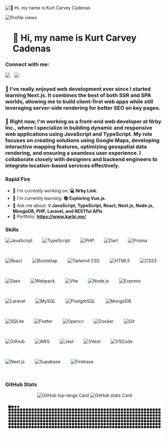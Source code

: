 ![👋 Hi, my name is Kurt Carvey Cadenas](https://user-images.githubusercontent.com/10498744/210012254-234538ff-d198-48aa-8964-37e6fd45d227.gif)

<p align="left">
<img src="https://komarev.com/ghpvc/?username=krtcrvy&label=Profile%20views&color=0e75b6&style=fla" alt="Profile views"/>
</p>

<div id="toc">
  <ul align="left" style="list-style: none">
    <summary>
      <h1>
        👋 Hi, my name is Kurt Carvey Cadenas
      </h1>
    </summary>
  </ul>
</div>

**<h3 align="left">Connect with me:</h3>**

<p align="left"><a href="https://github.com/krtcrvy" target="_blank"><img src="https://img.shields.io/badge/GitHub-100000?style=for-the-badge&logo=github&logoColor=white" height="28" style="margin-right: 8px"></a> <a href="https://www.linkedin.com/in/kurtcarvey-cadenas" target="_blank"><img src="https://img.shields.io/badge/LinkedIn-0077B5?style=for-the-badge&logo=linkedin&logoColor=white" height="28" style="margin-right: 8px"></a></p>

**<h3 align="left">🚀 I've really enjoyed web development ever since I started learning Next.js. It combines the best of both SSR and SPA worlds, allowing me to build client-first web apps while still leveraging server-side rendering for better SEO on key pages.</h3>**

**<h3 align="left">🔭 Right now, I'm working as a front-end web developer at Nrby Inc., where I specialize in building dynamic and responsive web applications using JavaScript and TypeScript. My role focuses on creating solutions using Google Maps, developing interactive mapping features, optimizing geospatial data rendering, and ensuring a seamless user experience. I collaborate closely with designers and backend engineers to integrate location-based services effectively.</h3>**

**<h3 align="left">Rapid Fire</h3>**

- 💼 I'm currently working on: **💻 Nrby Link.**
- 🌱 I'm currently learning: **📚 Exploring Vue.js.**
- 💬 Ask me about: **💡 JavaScript, TypeScript, React, Next.js, Node.js, MongoDB, PHP, Laravel, and RESTful APIs**
- 📂 Portfolio: **<a href="https://www.karbi.me/" target="_blank">https://www.karbi.me/</a>**

**<h3 align="left">Skills</h3>**

<div style="display: flex; flex-wrap: wrap; gap: 16px; justify-content: left;"><img src="https://cdn.jsdelivr.net/gh/devicons/devicon/icons/javascript/javascript-original.svg" height="48" alt="JavaScript" style="margin-right: 16px"> <img src="https://cdn.jsdelivr.net/gh/devicons/devicon/icons/typescript/typescript-original.svg" height="48" alt="TypeScript" style="margin-right: 16px"> <img src="https://cdn.jsdelivr.net/gh/devicons/devicon/icons/php/php-original.svg" height="48" alt="PHP" style="margin-right: 16px"> <img src="https://cdn.jsdelivr.net/gh/devicons/devicon@latest/icons/dart/dart-original.svg" height="48" alt="Dart" style="margin-right: 16px"> <img src="https://cdn.jsdelivr.net/gh/devicons/devicon/icons/prisma/prisma-original.svg" height="48" alt="Prisma" style="margin-right: 16px"> <img src="https://cdn.jsdelivr.net/gh/devicons/devicon/icons/react/react-original.svg" height="48" alt="React" style="margin-right: 16px"> <img src="https://cdn.jsdelivr.net/gh/devicons/devicon/icons/bootstrap/bootstrap-original.svg" height="48" alt="Bootstrap" style="margin-right: 16px"> <img src="https://cdn.jsdelivr.net/gh/devicons/devicon@latest/icons/tailwindcss/tailwindcss-original.svg" height="48" alt="Tailwind CSS" style="margin-right: 16px"> <img src="https://cdn.jsdelivr.net/gh/devicons/devicon/icons/html5/html5-original.svg" height="48" alt="HTML5" style="margin-right: 16px"> <img src="https://cdn.jsdelivr.net/gh/devicons/devicon/icons/css3/css3-original.svg" height="48" alt="CSS3" style="margin-right: 16px"> <img src="https://cdn.jsdelivr.net/gh/devicons/devicon/icons/sass/sass-original.svg" height="48" alt="Sass" style="margin-right: 16px"> <img src="https://cdn.jsdelivr.net/gh/devicons/devicon/icons/webpack/webpack-original.svg" height="48" alt="Webpack" style="margin-right: 16px"> <img src="https://cdn.jsdelivr.net/gh/devicons/devicon@latest/icons/vitejs/vitejs-original.svg" height="48" alt="Vite" style="margin-right: 16px"> <img src="https://cdn.jsdelivr.net/gh/devicons/devicon/icons/nodejs/nodejs-original.svg" height="48" alt="Node.js" style="margin-right: 16px"> <img src="https://cdn.jsdelivr.net/gh/devicons/devicon/icons/express/express-original.svg" height="48" alt="Express" style="margin-right: 16px"> <img src="https://cdn.jsdelivr.net/gh/devicons/devicon@latest/icons/laravel/laravel-original.svg" height="48" alt="Laravel" style="margin-right: 16px"> <img src="https://cdn.jsdelivr.net/gh/devicons/devicon/icons/mysql/mysql-original.svg" height="48" alt="MySQL" style="margin-right: 16px"> <img src="https://cdn.jsdelivr.net/gh/devicons/devicon/icons/postgresql/postgresql-original.svg" height="48" alt="PostgreSQL" style="margin-right: 16px"> <img src="https://cdn.jsdelivr.net/gh/devicons/devicon/icons/mongodb/mongodb-original.svg" height="48" alt="MongoDB" style="margin-right: 16px"> <img src="https://cdn.jsdelivr.net/gh/devicons/devicon/icons/sqlite/sqlite-original.svg" height="48" alt="SQLite" style="margin-right: 16px"> <img src="https://cdn.jsdelivr.net/gh/devicons/devicon/icons/flutter/flutter-original.svg" height="48" alt="Flutter" style="margin-right: 16px"> <img src="https://cdn.jsdelivr.net/gh/devicons/devicon@latest/icons/opencv/opencv-original.svg" height="48" alt="Opencv" style="margin-right: 16px"> <img src="https://cdn.jsdelivr.net/gh/devicons/devicon/icons/docker/docker-original.svg" height="48" alt="Docker" style="margin-right: 16px"> <img src="https://cdn.jsdelivr.net/gh/devicons/devicon/icons/git/git-original.svg" height="48" alt="Git" style="margin-right: 16px"> <img src="https://cdn.jsdelivr.net/gh/devicons/devicon/icons/github/github-original.svg" height="48" alt="GitHub" style="margin-right: 16px"> <img src="https://cdn.jsdelivr.net/gh/devicons/devicon@latest/icons/amazonwebservices/amazonwebservices-original-wordmark.svg" height="48" alt="AWS" style="margin-right: 16px"> <img src="https://cdn.jsdelivr.net/gh/devicons/devicon/icons/jest/jest-plain.svg" height="48" alt="Jest" style="margin-right: 16px"> <img src="https://cdn.jsdelivr.net/gh/devicons/devicon@latest/icons/vitest/vitest-original.svg" height="48" alt="Vitest" style="margin-right: 16px"> <img src="https://cdn.jsdelivr.net/gh/devicons/devicon@latest/icons/vscode/vscode-original.svg" height="48" alt="VSCode" style="margin-right: 16px"> <img src="https://cdn.jsdelivr.net/gh/devicons/devicon/icons/nextjs/nextjs-original.svg" height="48" alt="Next.js" style="margin-right: 16px"> <img src="https://cdn.jsdelivr.net/gh/devicons/devicon@latest/icons/supabase/supabase-original.svg" height="48" alt="Supabase" style="margin-right: 16px"> <img src="https://cdn.jsdelivr.net/gh/devicons/devicon/icons/firebase/firebase-plain.svg" height="48" alt="Firebase" style="margin-right: 16px"></div>

**<h3 align="left">GitHub Stats</h3>**

<div align="center">
  <img width="48%" src="https://github-readme-stats.vercel.app/api/top-langs?username=krtcrvy&theme=catppuccin_mocha&hide_title=false&layout=compact&langs_count=6&hide_progress=false&card_width=400&hide_border=true" alt="GitHub top-langs Card" />
  <img width="48.5%" src="https://github-readme-stats.vercel.app/api?username=krtcrvy&theme=catppuccin_mocha&hide_title=false&hide_rank=false&show_icons=false&include_all_commits=false&count_private=true&line_height=23&hide_border=true&border_radius=2" alt="GitHub stats Card" />
</div>

![Snake Animation](https://raw.githubusercontent.com/krtcrvy/krtcrvy/output/snake.svg)
